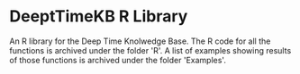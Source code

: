 # DeeptTimeKB R Library 

An R library for the Deep Time Knolwedge Base. The R code for all the functions is archived under the folder 'R'. A list of examples showing results of those functions is archived under the folder 'Examples'. 
